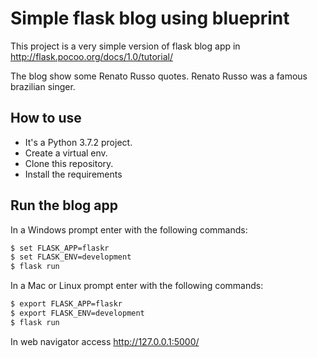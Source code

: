 # Simple flask blog using blueprint

This project is a very simple version of flask blog app in http://flask.pocoo.org/docs/1.0/tutorial/

The blog show some Renato Russo quotes. Renato Russo was a famous brazilian singer.

## How to use

* It's a Python 3.7.2 project.
* Create a virtual env.
* Clone this repository.
* Install the requirements

## Run the blog app

In a Windows prompt enter with the following commands:

```sh
$ set FLASK_APP=flaskr
$ set FLASK_ENV=development
$ flask run
```

In a Mac or Linux prompt enter with the following commands:

```sh
$ export FLASK_APP=flaskr
$ export FLASK_ENV=development
$ flask run
```

In web navigator access http://127.0.0.1:5000/
